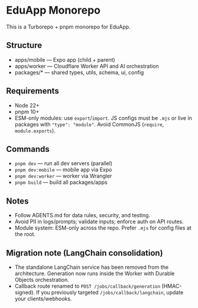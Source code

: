 # EduApp Monorepo

This is a Turborepo + pnpm monorepo for EduApp.

## Structure

- apps/mobile — Expo app (child + parent)
- apps/worker — Cloudflare Worker API and AI orchestration
- packages/* — shared types, utils, schema, ui, config

## Requirements

- Node 22+
- pnpm 10+
 - ESM-only modules: use `export`/`import`. JS configs must be `.mjs` or live in packages with `"type": "module"`. Avoid CommonJS (`require`, `module.exports`).

## Commands

- `pnpm dev` — run all dev servers (parallel)
- `pnpm dev:mobile` — mobile app via Expo
- `pnpm dev:worker` — worker via Wrangler
- `pnpm build` — build all packages/apps

## Notes

- Follow AGENTS.md for data rules, security, and testing.
- Avoid PII in logs/prompts; validate inputs; enforce auth on API routes.
 - Module system: ESM-only across the repo. Prefer `.mjs` for config files at the root.

## Migration note (LangChain consolidation)

- The standalone LangChain service has been removed from the architecture. Generation now runs inside the Worker with Durable Objects orchestration.
- Callback route renamed to `POST /jobs/callback/generation` (HMAC-signed). If you previously targeted `/jobs/callback/langchain`, update your clients/webhooks.
